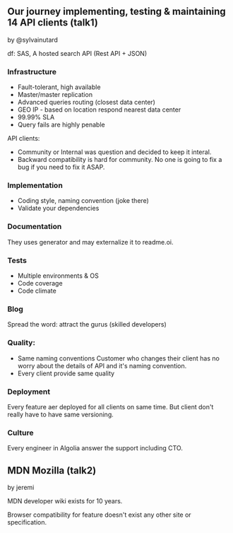 
## Our journey implementing, testing & maintaining 14 API clients (talk1)
by @sylvainutard

df: SAS, A hosted search API (Rest API + JSON)

### Infrastructure

 - Fault-tolerant, high available
 - Master/master replication
 - Advanced queries routing (closest data center)
 - GEO IP - based on location respond nearest data center
 - 99.99% SLA
  - Query fails are highly penable

API clients:
 - Community or Internal was question and decided to keep it interal.
 - Backward compatibility is hard for community. No one is going to fix a bug if you need to fix it ASAP.

### Implementation

- Coding style, naming convention (joke there)
- Validate your dependencies


### Documentation

They uses generator and may externalize it to readme.oi.

### Tests

 - Multiple environments & OS
 - Code coverage
 - Code climate

### Blog

Spread the word: attract the gurus (skilled developers)

### Quality:
 - Same naming conventions
   Customer who changes their client has no worry about the details of API and it's naming convention.
 - Every client provide same quality


### Deployment

Every feature aer deployed for all clients on same time. But client don't really have to have same versioning.


### Culture

Every engineer in Algolia answer the support including CTO.



## MDN Mozilla  (talk2)
by jeremi

MDN developer wiki exists for 10 years.

Browser compatibility for feature doesn't exist any other site or specification.


